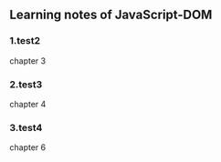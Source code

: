 ## Learning notes of JavaScript-DOM
### 1.test2
chapter 3
### 2.test3
chapter 4
### 3.test4
chapter 6
